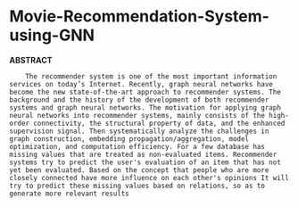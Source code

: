 # Movie-Recommendation-System-using-GNN

**ABSTRACT**

		The recommender system is one of the most important information services on today’s Internet. Recently, graph neural networks have become the new state-of-the-art approach to recommender systems. The background and the history of the development of both recommender systems and graph neural networks. The motivation for applying graph neural networks into recommender systems, mainly consists of the high-order connectivity, the structural property of data, and the enhanced supervision signal. Then systematically analyze the challenges in graph construction, embedding propagation/aggregation, model optimization, and computation efficiency. For a few database has missing values that are treated as non-evaluated items. Recommender systems try to predict the user's evaluation of an item that has not yet been evaluated. Based on the concept that people who are more closely connected have more influence on each other's opinions It will try to predict these missing values based on relations, so as to generate more relevant results
